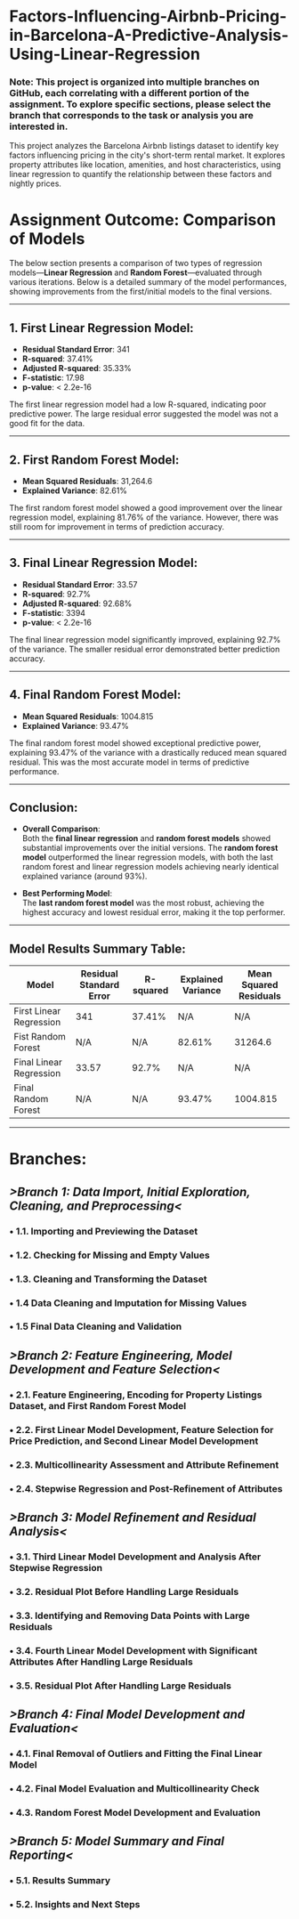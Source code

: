 # Factors-Influencing-Airbnb-Pricing-in-Barcelona-A-Predictive-Analysis-Using-Linear-Regression
### Note: This project is organized into multiple branches on GitHub, each correlating with a different portion of the assignment. To explore specific sections, please select the branch that corresponds to the task or analysis you are interested in. 

This project analyzes the Barcelona Airbnb listings dataset to identify key factors influencing pricing in the city's short-term rental market. It explores property attributes like location, amenities, and host characteristics, using linear regression to quantify the relationship between these factors and nightly prices.

# Assignment Outcome: Comparison of Models
The below section presents a comparison of two types of regression models—**Linear Regression** and **Random Forest**—evaluated through various iterations. Below is a detailed summary of the model performances, showing improvements from the first/initial models to the final versions.

---

## 1. **First Linear Regression Model**:
   - **Residual Standard Error**: 341  
   - **R-squared**: 37.41%  
   - **Adjusted R-squared**: 35.33%  
   - **F-statistic**: 17.98  
   - **p-value**: < 2.2e-16

   The first linear regression model had a low R-squared, indicating poor predictive power. The large residual error suggested the model was not a good fit for the data.

---

## 2. **First Random Forest Model**:
   - **Mean Squared Residuals**: 31,264.6  
   - **Explained Variance**: 82.61%

   The first random forest model showed a good improvement over the linear regression model, explaining 81.76% of the variance. However, there was still room for improvement in terms of prediction accuracy.

---

## 3. **Final Linear Regression Model**:
   - **Residual Standard Error**: 33.57  
   - **R-squared**: 92.7%  
   - **Adjusted R-squared**: 92.68%  
   - **F-statistic**: 3394  
   - **p-value**: < 2.2e-16

   The final linear regression model significantly improved, explaining 92.7% of the variance. The smaller residual error demonstrated better prediction accuracy.

---

## 4. **Final Random Forest Model**:
   - **Mean Squared Residuals**: 1004.815  
   - **Explained Variance**: 93.47%

   The final random forest model showed exceptional predictive power, explaining 93.47% of the variance with a drastically reduced mean squared residual. This was the most accurate model in terms of predictive performance.

---

## **Conclusion**:

- **Overall Comparison**:  
   Both the **final linear regression** and **random forest models** showed substantial improvements over the initial versions. The **random forest model** outperformed the linear regression models, with both the last random forest and linear regression models achieving nearly identical explained variance (around 93%).

- **Best Performing Model**:  
   The **last random forest model** was the most robust, achieving the highest accuracy and lowest residual error, making it the top performer.

---

## **Model Results Summary Table**:

| Model                    | Residual Standard Error | R-squared | Explained Variance | Mean Squared Residuals |
|--------------------------|-------------------------|-----------|---------------------|------------------------|
| First Linear Regression     | 341                     | 37.41%    | N/A                 | N/A                    |
| Fist Random Forest         | N/A                     | N/A       | 82.61%              | 31264.6               |
| Final Linear Regression    | 33.57                   | 92.7%     | N/A                 | N/A                    |
| Final Random Forest        | N/A                     | N/A       | 93.47%              | 1004.815               |

---

# Branches: 
## *>Branch 1: Data Import, Initial Exploration, Cleaning, and Preprocessing<*
### •	1.1. Importing and Previewing the Dataset
### •	1.2. Checking for Missing and Empty Values
### •	1.3. Cleaning and Transforming the Dataset
### •	1.4  Data Cleaning and Imputation for Missing Values
### •	1.5 Final Data Cleaning and Validation

## *>Branch 2: Feature Engineering, Model Development and Feature Selection<*
### •	2.1. Feature Engineering, Encoding for Property Listings Dataset, and First Random Forest Model
### •	2.2. First Linear Model Development, Feature Selection for Price Prediction, and Second Linear Model Development
### •	2.3. Multicollinearity Assessment and Attribute Refinement
### •	2.4. Stepwise Regression and Post-Refinement of Attributes

## *>Branch 3: Model Refinement and Residual Analysis<*
### •	3.1. Third Linear Model Development and Analysis After Stepwise Regression
### •	3.2. Residual Plot Before Handling Large Residuals
### •	3.3. Identifying and Removing Data Points with Large Residuals
### •	3.4. Fourth Linear Model Development with Significant Attributes After Handling Large Residuals
### •	3.5. Residual Plot After Handling Large Residuals


## *>Branch 4: Final Model Development and Evaluation<*
### •	4.1. Final Removal of Outliers and Fitting the Final Linear Model
### •	4.2. Final Model Evaluation and Multicollinearity Check
### •	4.3. Random Forest Model Development and Evaluation

## *>Branch 5: Model Summary and Final Reporting<*
### •	5.1. Results Summary
### •	5.2. Insights and Next Steps


